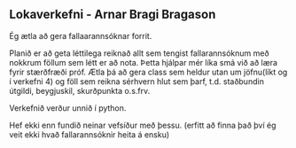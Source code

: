 ## Lokaverkefni - Arnar Bragi Bragason
Ég ætla að gera fallaarannsóknar forrit.

Planið er að geta léttilega reiknað allt sem tengist fallarannsóknum með nokkrum föllum sem létt er að nota. Þetta hjálpar mér líka smá við að læra fyrir stærðfræði próf. Ætla þá að gera class sem heldur utan um jöfnu(líkt og í verkefni 4) og föll sem reikna sérhvern hlut sem þarf, t.d. staðbundin útgildi, beygjuskil, skurðpunkta o.s.frv.

Verkefnið verður unnið í python.

Hef ekki enn fundið neinar vefsíður með þessu. (erfitt að finna það því ég veit ekki hvað fallarannsóknir heita á ensku)

